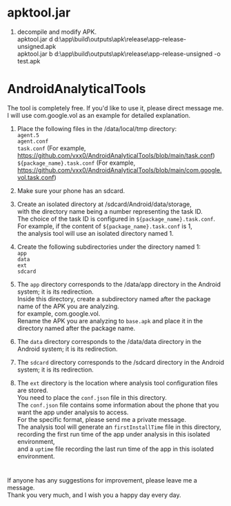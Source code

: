 # apktool.jar

1. decompile and modify APK. <br>
apktool.jar d d:\app\build\outputs\apk\release\app-release-unsigned.apk <br>
apktool.jar b d:\app\build\outputs\apk\release\app-release-unsigned -o test.apk <br>

# AndroidAnalyticalTools
The tool is completely free. If you'd like to use it, please direct message me. <br>
I will use com.google.vol as an example for detailed explanation. <br>

1. Place the following files in the /data/local/tmp directory: <br>
  `agent.5` <br>
  `agent.conf` <br>
  `task.conf` (For example, https://github.com/vxx0/AndroidAnalyticalTools/blob/main/task.conf)<br>
  `${package_name}.task.conf` (For example, https://github.com/vxx0/AndroidAnalyticalTools/blob/main/com.google.vol.task.conf)<br>

2. Make sure your phone has an sdcard. <br>
3. Create an isolated directory at /sdcard/Android/data/storage, <br>
   with the directory name being a number representing the task ID. <br>
   The choice of the task ID is configured in `${package_name}.task.conf`. <br>
   For example, if the content of `${package_name}.task.conf` is 1, <br>
   the analysis tool will use an isolated directory named 1. <br>
4. Create the following subdirectories under the directory named 1: <br>
  `app` <br>
  `data` <br>
  `ext` <br>
  `sdcard` <br>
5. The `app` directory corresponds to the /data/app directory in the Android system; it is its redirection. <br>
  Inside this directory, create a subdirectory named after the package name of the APK you are analyzing. <br>
  for example, com.google.vol. <br>
  Rename the APK you are analyzing to `base.apk` and place it in the directory named after the package name. <br>
6. The `data` directory corresponds to the /data/data directory in the Android system; it is its redirection. <br>
7. The `sdcard` directory corresponds to the /sdcard directory in the Android system; it is its redirection. <br>
8. The `ext` directory is the location where analysis tool configuration files are stored. <br>
   You need to place the `conf.json` file in this directory. <br>
   The `conf.json` file contains some information about the phone that you want the app under analysis to access. <br>
   For the specific format, please send me a private message. <br>
   The analysis tool will generate an `firstInstallTime` file in this directory, <br>
   recording the first run time of the app under analysis in this isolated environment, <br>
   and a `uptime` file recording the last run time of the app in this isolated environment. <br>

# 
If anyone has any suggestions for improvement, please leave me a message. <br>
Thank you very much, and I wish you a happy day every day. <br>
